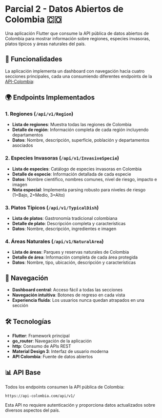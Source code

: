 # Parcial 2 - Datos Abiertos de Colombia 🇨🇴

Una aplicación Flutter que consume la API pública de datos abiertos de Colombia para mostrar información sobre regiones, especies invasoras, platos típicos y áreas naturales del país.

## 📱 Funcionalidades

La aplicación implementa un dashboard con navegación hacia cuatro secciones principales, cada una consumiendo diferentes endpoints de la [API-Colombia](https://api-colombia.com):

## 🌍 Endpoints Implementados

### 1. **Regiones** (`/api/v1/Region`)
- **Lista de regiones**: Muestra todas las regiones de Colombia
- **Detalle de región**: Información completa de cada región incluyendo departamentos
- **Datos**: Nombre, descripción, superficie, población y departamentos asociados

### 2. **Especies Invasoras** (`/api/v1/InvasiveSpecie`)
- **Lista de especies**: Catálogo de especies invasoras en Colombia  
- **Detalle de especie**: Información detallada de cada especie
- **Datos**: Nombre científico, nombres comunes, nivel de riesgo, impacto e imagen
- **Nota especial**: Implementa parsing robusto para niveles de riesgo (1=Bajo, 2=Medio, 3=Alto)

### 3. **Platos Típicos** (`/api/v1/TypicalDish`)
- **Lista de platos**: Gastronomía tradicional colombiana
- **Detalle de plato**: Descripción completa y características
- **Datos**: Nombre, descripción, ingredientes e imagen

### 4. **Áreas Naturales** (`/api/v1/NaturalArea`)
- **Lista de áreas**: Parques y reservas naturales de Colombia
- **Detalle de área**: Información completa de cada área protegida  
- **Datos**: Nombre, tipo, ubicación, descripción y características

## 🧭 Navegación

- **Dashboard central**: Acceso fácil a todas las secciones
- **Navegación intuitiva**: Botones de regreso en cada vista
- **Experiencia fluida**: Los usuarios nunca quedan atrapados en una sección

## 🛠️ Tecnologías

- **Flutter**: Framework principal
- **go_router**: Navegación de la aplicación  
- **http**: Consumo de APIs REST
- **Material Design 3**: Interfaz de usuario moderna
- **API Colombia**: Fuente de datos abiertos

## 📊 API Base

Todos los endpoints consumen la API pública de Colombia:
```
https://api-colombia.com/api/v1/
```

Esta API no requiere autenticación y proporciona datos actualizados sobre diversos aspectos del país.
